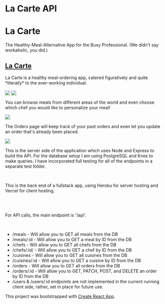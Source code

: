# La Carte API

# La Carte

The Healthy-Meal-Alternative App for the Busy Professional.
       (We didn't say workaholic, you did.)

## [La Carte](https://la-carte.lfuen.vercel.app/)


<p>La Carte is a healthy meal-ordering app, catered figuratively and quite *literally* to the ever-working individual.</p>
<img align="center" src="https://lfuen.github.io/laCarte/images/readme/welcome.png" />


<img align="center" src="https://lfuen.github.io/laCarte/images/readme/choices.png" />
<p>You can browse meals from different areas of the world and even choose which chef you would like to personalize your meal!</p>
<img align="center" src="https://lfuen.github.io/laCarte/images/readme/ingredients.png" />

<p>The Orders page will keep track of your past orders and even let you update an order that's already been placed.</p> 
<img align="center" src="https://lfuen.github.io/laCarte/images/readme/orders.png" />




<br/>
<p>This is the server side of the application which uses Node and Express to build the API. For the database setup I am using PostgreSQL and Knex to make queries.
 I have incorporated full testing for all of the endpoints in a separate test folder.</p>
<br/>
<p>This is the back end of a fullstack app, using Heroku for server hosting and Vercel for client hosting.</p>
<br/>
<br/>
<p>For API calls, the main endpoint is '/api'.</p>
<br/>
<ul>
<li>/meals - Will allow you to GET all meals from the DB</li>
<li>/meals/:id - Will allow you to GET a meal by ID from the DB</li>
<li>/chefs - Will allow you to GET all chefs from the DB</li>
<li>/chefs/:id/ - Will allow you to GET a chef by ID from the DB</li>
<li>/cuisines - Will allow you to GET all cuisines from the DB</li>
<li>/cuisines/:id - Will allow you to GET a cuisine by ID from the DB</li>
<li>/orders - Will allow you to GET all orders from the DB</li>
<li>/orders/:id - Will allow you to GET, PATCH, POST, and DELETE an order by ID from the DB</li>
<li>/users & /users/:id endpoints are not implemented in the current running client side, rather, set in place for future use.</li>
</ul>


This project was bootstrapped with [Create React App](https://github.com/facebook/create-react-app).
